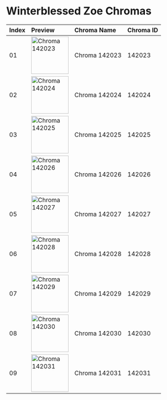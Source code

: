 # Winterblessed Zoe Chromas

| Index | Preview | Chroma Name | Chroma ID |
|:---|:---|:---|:---|
| 01 | <img src='https://raw.communitydragon.org/latest/plugins/rcp-be-lol-game-data/global/default/v1/champion-chroma-images/142/142023.png' alt='Chroma 142023' width='100'> | Chroma 142023 | 142023 |
| 02 | <img src='https://raw.communitydragon.org/latest/plugins/rcp-be-lol-game-data/global/default/v1/champion-chroma-images/142/142024.png' alt='Chroma 142024' width='100'> | Chroma 142024 | 142024 |
| 03 | <img src='https://raw.communitydragon.org/latest/plugins/rcp-be-lol-game-data/global/default/v1/champion-chroma-images/142/142025.png' alt='Chroma 142025' width='100'> | Chroma 142025 | 142025 |
| 04 | <img src='https://raw.communitydragon.org/latest/plugins/rcp-be-lol-game-data/global/default/v1/champion-chroma-images/142/142026.png' alt='Chroma 142026' width='100'> | Chroma 142026 | 142026 |
| 05 | <img src='https://raw.communitydragon.org/latest/plugins/rcp-be-lol-game-data/global/default/v1/champion-chroma-images/142/142027.png' alt='Chroma 142027' width='100'> | Chroma 142027 | 142027 |
| 06 | <img src='https://raw.communitydragon.org/latest/plugins/rcp-be-lol-game-data/global/default/v1/champion-chroma-images/142/142028.png' alt='Chroma 142028' width='100'> | Chroma 142028 | 142028 |
| 07 | <img src='https://raw.communitydragon.org/latest/plugins/rcp-be-lol-game-data/global/default/v1/champion-chroma-images/142/142029.png' alt='Chroma 142029' width='100'> | Chroma 142029 | 142029 |
| 08 | <img src='https://raw.communitydragon.org/latest/plugins/rcp-be-lol-game-data/global/default/v1/champion-chroma-images/142/142030.png' alt='Chroma 142030' width='100'> | Chroma 142030 | 142030 |
| 09 | <img src='https://raw.communitydragon.org/latest/plugins/rcp-be-lol-game-data/global/default/v1/champion-chroma-images/142/142031.png' alt='Chroma 142031' width='100'> | Chroma 142031 | 142031 |
